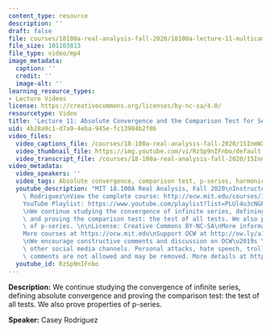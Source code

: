 ```yaml
---
content_type: resource
description: ''
draft: false
file: courses/18100a-real-analysis-fall-2020/18100a-lecture-11-multicam_360p_16_9.mp4
file_size: 101103813
file_type: video/mp4
image_metadata:
  caption: ''
  credit: ''
  image-alt: ''
learning_resource_types:
- Lecture Videos
license: https://creativecommons.org/licenses/by-nc-sa/4.0/
resourcetype: Video
title: 'Lecture 11: Absolute Convergence and the Comparison Test for Series'
uid: 4b28a9c1-d7a9-4eba-945e-fc13984b2f86
video_files:
  video_captions_file: /courses/18-100a-real-analysis-fall-2020/15InmWX8dOuS-_9CKFnIqysdHrnyvHtD8_transcript.webvtt
  video_thumbnail_file: https://img.youtube.com/vi/RzSp9nIFnbo/default.jpg
  video_transcript_file: /courses/18-100a-real-analysis-fall-2020/15InmWX8dOuS-_9CKFnIqysdHrnyvHtD8_transcript.pdf
video_metadata:
  video_speakers: ''
  video_tags: Absolute convergence, comparison test, p-series, harmonic series
  youtube_description: "MIT 18.100A Real Analysis, Fall 2020\nInstructor: Dr. Casey\
    \ Rodriguez\nView the complete course: http://ocw.mit.edu/courses/18-100a-real-analysis-fall-2020/\n\
    YouTube Playlist: https://www.youtube.com/playlist?list=PLUl4u3cNGP61O7HkcF7UImpM0cR_L2gSw\n\
    \nWe continue studying the convergence of infinite series, defining absolute convergence\
    \ and proving the comparison test: the test of all tests. We also prove properties\
    \ of p-series. \n\nLicense: Creative Commons BY-NC-SA\nMore information at https://ocw.mit.edu/terms\n\
    More courses at https://ocw.mit.edu\nSupport OCW at http://ow.ly/a1If50zVRlQ\n\
    \nWe encourage constructive comments and discussion on OCW\u2019s YouTube and\
    \ other social media channels. Personal attacks, hate speech, trolling, and inappropriate\
    \ comments are not allowed and may be removed. More details at https://ocw.mit.edu/comments."
  youtube_id: RzSp9nIFnbo
---
```

**Description:** We continue studying the convergence of infinite series, defining absolute convergence and proving the comparison test: the test of all tests. We also prove properties of p-series.

**Speaker:** Casey Rodriguez